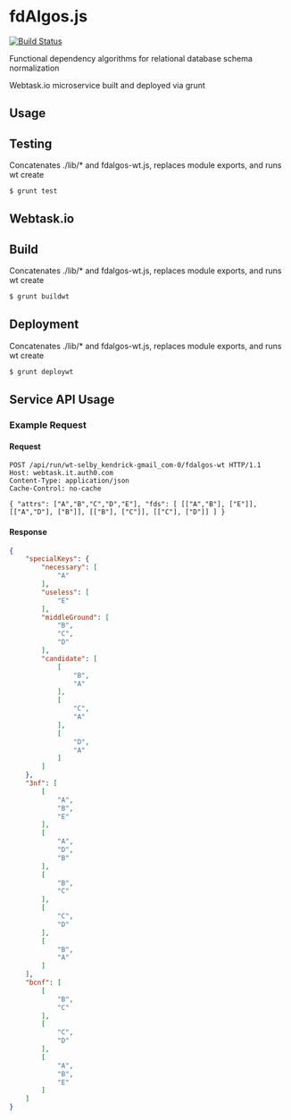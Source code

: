fdAlgos.js
===

[![Build Status](https://travis-ci.org/selbyk/fdAlgos.js.svg)](https://travis-ci.org/selbyk/fdAlgos.js)

Functional dependency algorithms for relational database schema normalization

Webtask.io microservice built and deployed via grunt

Usage
---

## Testing

Concatenates ./lib/* and fdalgos-wt.js, replaces module exports, and runs wt create

```bash
$ grunt test
```

Webtask.io
---

## Build

Concatenates ./lib/* and fdalgos-wt.js, replaces module exports, and runs wt create

```bash
$ grunt buildwt
```

## Deployment

Concatenates ./lib/* and fdalgos-wt.js, replaces module exports, and runs wt create

```bash
$ grunt deploywt
```

## Service API Usage

### Example Request

#### Request

```http
POST /api/run/wt-selby_kendrick-gmail_com-0/fdalgos-wt HTTP/1.1
Host: webtask.it.auth0.com
Content-Type: application/json
Cache-Control: no-cache

{ "attrs": ["A","B","C","D","E"], "fds": [ [["A","B"], ["E"]], [["A","D"], ["B"]], [["B"], ["C"]], [["C"], ["D"]] ] }
```

#### Response

```json
{
    "specialKeys": {
        "necessary": [
            "A"
        ],
        "useless": [
            "E"
        ],
        "middleGround": [
            "B",
            "C",
            "D"
        ],
        "candidate": [
            [
                "B",
                "A"
            ],
            [
                "C",
                "A"
            ],
            [
                "D",
                "A"
            ]
        ]
    },
    "3nf": [
        [
            "A",
            "B",
            "E"
        ],
        [
            "A",
            "D",
            "B"
        ],
        [
            "B",
            "C"
        ],
        [
            "C",
            "D"
        ],
        [
            "B",
            "A"
        ]
    ],
    "bcnf": [
        [
            "B",
            "C"
        ],
        [
            "C",
            "D"
        ],
        [
            "A",
            "B",
            "E"
        ]
    ]
}
```
